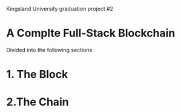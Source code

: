Kingsland University graduation project #2 
# A Complte Full-Stack Blockchain

Divided into the following sections:

# 1. The Block

# 2.The Chain 
